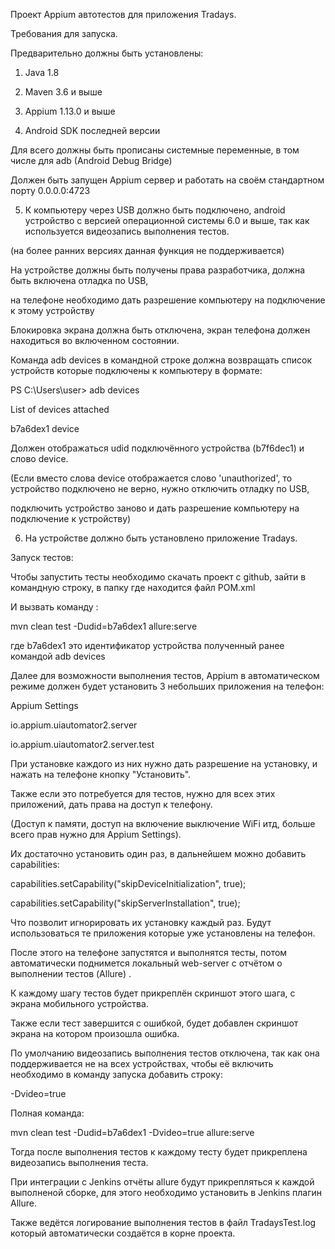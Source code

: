 Проект Appium автотестов для приложения Tradays.

Требования для запуска.

Предварительно должны быть установлены:

1) Java 1.8

2) Maven 3.6 и выше

3) Appium 1.13.0 и выше

4) Android SDK последней версии

Для всего должны быть прописаны системные переменные, в том числе для adb (Android Debug Bridge)

Должен быть запущен Appium сервер и работать на своём стандартном порту 0.0.0.0:4723

5) К компьютеру через USB должно быть подключено, android устройство с версией операционной системы 6.0 и выше, так как используется видеозапись выполнения тестов.

(на более ранних версиях данная функция не поддерживается)

На устройстве должны быть получены права разработчика, должна быть включена отладка по USB, 

на телефоне необходимо дать разрешение компьютеру на подключение к этому устройству

Блокировка экрана должна быть отключена, экран телефона должен находиться во включенном состоянии.

Команда adb devices в командной строке должна возвращать список устройств которые подключены к компьютеру в формате:

PS C:\Users\user> adb devices

List of devices attached

b7a6dex1        device

Должен отображаться udid подключённого устройства (b7f6dec1) и слово device. 

(Если вместо слова device отображается слово 'unauthorized', то устройство подключено не верно, нужно отключить отладку по USB,

подключить устройство заново и дать разрешение компьютеру на подключение к устройству)

6) На устройстве должно быть установлено приложение Tradays.



Запуск тестов:


Чтобы запустить тесты необходимо скачать проект с github, зайти в командную строку, в папку где находится файл POM.xml

И вызвать команду :

mvn clean test -Dudid=b7a6dex1 allure:serve

где b7a6dex1 это идентификатор устройства полученный ранее командой adb devices 

Далее для возможности выполнения тестов, Appium в автоматическом режиме должен будет установить 3 небольших приложения на телефон:

Appium Settings

io.appium.uiautomator2.server

io.appium.uiautomator2.server.test

При установке каждого из них нужно дать разрешение на установку, и нажать на телефоне кнопку "Установить".

Также если это потребуется для тестов, нужно для всех этих приложений, дать права на доступ к телефону.

(Доступ к памяти, доступ на включение выключение WiFi итд, больше всего прав нужно для Appium Settings).

Их достаточно установить один раз, в дальнейшем можно добавить capabilities:

capabilities.setCapability("skipDeviceInitialization", true);

capabilities.setCapability("skipServerInstallation", true);

Что позволит игнорировать их установку каждый раз. Будут использоваться те приложения которые уже установлены на телефон.

После этого на телефоне запустятся и выполнятся тесты, потом автоматически поднимется локальный web-server с отчётом о выполнении тестов (Allure) .

К каждому шагу тестов будет прикреплён скриншот этого шага, с экрана мобильного устройства.

Также если тест завершится с ошибкой, будет добавлен скриншот экрана на котором произошла ошибка.

По умолчанию видеозапись выполнения тестов отключена, так как она поддерживается не на всех устройствах, чтобы её включить необходимо в команду запуска добавить строку:

-Dvideo=true

Полная команда:

mvn clean test -Dudid=b7a6dex1 -Dvideo=true allure:serve

Тогда после выполнения тестов к каждому тесту будет прикреплена видеозапись выполнения теста.
 
При интеграции с Jenkins отчёты allure будут прикрепляться к каждой выполненой сборке, для этого необходимо установить в Jenkins плагин Allure.

Также ведётся логирование выполнения тестов в файл TradaysTest.log который автоматически создаётся в корне проекта.














 
 

